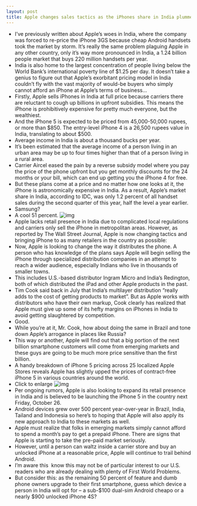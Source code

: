 ```yaml
---
layout: post
title: Apple changes sales tactics as the iPhones share in India plummets to new lows
---
```

* I’ve previously written about Apple’s woes in India, where the company was forced to re-price the iPhone 3GS because cheap Android handsets took the market by storm. It’s really the same problem plaguing Apple in any other country, only it’s way more pronounced in India, a 1.24 billion people market that buys 220 million handsets per year.
* India is also home to the largest concentration of people living below the World Bank’s international poverty line of $1.25 per day. It doesn’t take a genius to figure out that Apple’s exorbitant pricing model in India couldn’t fly with the vast majority of would-be buyers who simply cannot afford an iPhone at Apple’s terms of business…
* Firstly, Apple sells iPhones in India at full price because carriers there are reluctant to cough up billions in upfront subsidies. This means the iPhone is prohibitively expensive for pretty much everyone, but the wealthiest.
* And the iPhone 5 is expected to be priced from 45,000-50,000 rupees, or more than $850. The entry-level iPhone 4 is a 26,500 rupees value in India, translating to about $500.
* Average income in India is about a thousand bucks per year.
* It’s been estimated that the average income of a person living in an urban area may be up to four times higher than that of a person living in a rural area.
* Carrier Aircel eased the pain by a reverse subsidy model where you pay the price of the phone upfront but you get monthly discounts for the 24 months or your bill, which can end up getting you the iPhone 4 for free.
* But these plans come at a price and no matter how one looks at it, the iPhone is astronomically expensive in India. As a result, Apple’s market share in India, according to IDC, was only 1.2 percent of all handset sales during the second quarter of this year, half the level a year earlier.
* Samsung?
* A cool 51 percent.
![img](http://media.idownloadblog.com/wp-content/uploads/2012/10/iPhone-5-black-two-up-flat-front-back.jpg)
* Apple lacks retail presence in India due to complicated local regulations and carriers only sell the iPhone in metropolitan areas. However, as reported by The Wall Street Journal, Apple is now changing tactics and bringing iPhone to as many retailers in the country as possible:
* Now, Apple is looking to change the way it distributes the phone. A person who has knowledge of the plans says Apple will begin selling the iPhone through specialized distribution companies in an attempt to reach a wider audience, especially Indians who live in thousands of smaller towns.
* This includes U.S.-based distributor Ingram Micro and India’s Redington, both of which distributed the iPad and other Apple products in the past.
* Tim Cook said back in July that India’s multilayer distribution “really adds to the cost of getting products to market”. But as Apple works with distributors who have their own markup, Cook clearly has realized that Apple must give up some of its hefty margins on iPhones in India to avoid getting slaughtered by competition.
* Good.
* While you’re at it, Mr. Cook, how about doing the same in Brazil and tone down Apple’s arrogance in places like Russia?
* This way or another, Apple will find out that a big portion of the next billion smartphone customers will come from emerging markets and these guys are going to be much more price sensitive than the first billion.
* A handy breakdown of iPhone 5 pricing across 25 localized Apple Stores reveals Apple has slightly upped the prices of contract-free iPhone 5 in various countries around the world.
* Click to enlarge
![img](http://media.idownloadblog.com/wp-content/uploads/2012/09/iPhone-5-pricing-25-global-Apple-Stores.jpg)
* Per ongoing rumors, Apple is also looking to expand its retail presence in India and is believed to be launching the iPhone 5 in the country next Friday, October 26.
* Android devices grew over 500 percent year-over-year in Brazil, India, Tailand and Indonesia so here’s to hoping that Apple will also apply its new approach to India to these markets as well.
* Apple must realize that folks in emerging markets simply cannot afford to spend a month’s pay to get a prepaid iPhone. There are signs that Apple is starting to take the pre-paid market seriously.
* However, until a person can waltz inside a carrier store and buy an unlocked iPhone at a reasonable price, Apple will continue to trail behind Android.
* I’m aware this  know this may not be of particular interest to our U.S. readers who are already dealing with plenty of First World Problems.
* But consider this: as the remaining 50 percent of feature and dumb phone owners upgrade to their first smartphone, guess which device a person in India will opt for – a sub-$100 dual-sim Android cheapo or a nearly $900 unlocked iPhone 4S?

